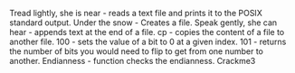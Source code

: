 Tread lightly, she is near - reads a text file and prints it to the POSIX standard output.
Under the snow - Creates a file.
Speak gently, she can hear - appends text at the end of a file.
cp - copies the content of a file to another file.
100 - sets the value of a bit to 0 at a given index.
101 - returns the number of bits you would need to flip to get from one number to another.
Endianness - function checks the endianness.
Crackme3
